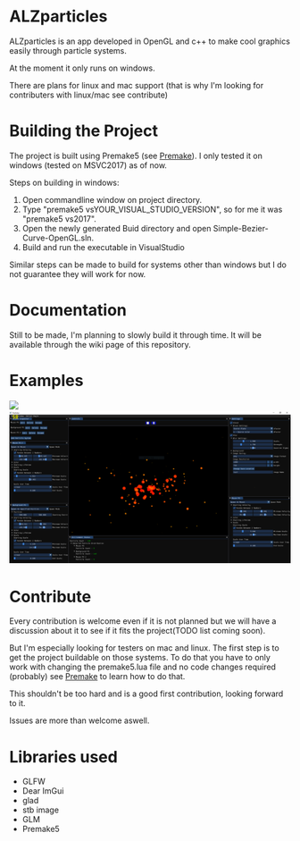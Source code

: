 # ALZparticles
ALZparticles is an app developed in OpenGL and c++ to make cool graphics easily through particle systems.

At the moment it only runs on windows.

There are plans for linux and mac support (that is why I'm looking for contributers with linux/mac see contribute)

# Building the Project
The project is built using Premake5 (see [Premake](https://github.com/premake/premake-core)). I only tested it on windows (tested on MSVC2017) as of now.

Steps on building in windows:

1. Open commandline window on project directory.
2. Type "premake5 vsYOUR_VISUAL_STUDIO_VERSION", so for me it was "premake5 vs2017".
3. Open the newly generated Buid directory and open Simple-Bezier-Curve-OpenGL.sln.
4. Build and run the executable in VisualStudio

Similar steps can be made to build for systems other than windows but I do not guarantee they will work for now. 

# Documentation
Still to be made, I'm planning to slowly build it through time. It will be available through the wiki page of this repository.

# Examples
![](github/appGIF.gif)
![](github/appScreenshot.PNG)

# Contribute
Every contribution is welcome even if it is not planned but we will have a discussion about it to see if it fits the project(TODO list coming soon).

But I'm especially looking for testers on mac and linux. The first step is to get the project buildable on those systems.
To do that you have to only work with changing the premake5.lua file and no code changes required (probably) see [Premake](https://github.com/premake/premake-core) to learn how to do that.

This shouldn't be too hard and is a good first contribution, looking forward to it.

Issues are more than welcome aswell.

# Libraries used
* GLFW
* Dear ImGui
* glad
* stb image
* GLM
* Premake5
